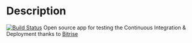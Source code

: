 # Description

[![Build Status](https://app.bitrise.io/app/e6e12bb36eab0d28/status.svg?token=4El4-ooemJCALlSN5qzwPA&branch=master)](https://app.bitrise.io/app/e6e12bb36eab0d28)
Open source app for testing the Continuous Integration &amp; Deployment thanks to [Bitrise](https://www.bitrise.io/)

